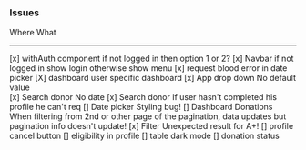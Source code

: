 ### Issues

Where                                   What
-----                                   ----
[x] withAuth component                if not logged in then option 1 or 2?
[x] Navbar                            if not logged in show login otherwise show menu
[x] request blood                     error in date picker
[X] dashboard                         user specific dashboard
[x] App drop down                     No default value  
[x] Search donor                      No date
[x] Search donor                      If user hasn't completed his profile he can't req
[] Date picker                        Styling bug!
[] Dashboard Donations                When filtering from 2nd or other page of the pagination, 
                                      data updates but pagination info doesn't update!
[x] Filter                            Unexpected result for A+!
[] profile cancel button
[] eligibility in profile
[] table dark mode
[] donation status